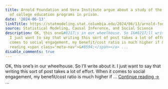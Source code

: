 ```yaml
---
title: Arnold Foundation and Vera Institute argue about a study of the effectiveness
  of college education programs in prison.
date: '2024-06-13'
linkTitle: https://statmodeling.stat.columbia.edu/2024/06/13/arnold-foundation-and-vera-institute-argue-about-a-study-of-the-effectiveness-of-college-education-programs-in-prison/
source: Statistical Modeling, Causal Inference, and Social Science
description: OK, this one&#8217;s in our wheelhouse. So I&#8217;ll write about it.
  I just want to say that writing this sort of post takes a lot of effort. When it
  comes to social engagement, my benefit/cost ratio is much higher if &#8230; <a href="https://statmodeling.stat.columbia.edu/2024/06/13/arnold-foundation-and-vera-institute-argue-about-a-study-of-the-effectiveness-of-college-education-programs-in-prison/">Continue
  reading <span class="meta-nav">&#8594;</span></a> ...
disable_comments: true
---
```

OK, this one&#8217;s in our wheelhouse. So I&#8217;ll write about it. I just want to say that writing this sort of post takes a lot of effort. When it comes to social engagement, my benefit/cost ratio is much higher if &#8230; <a href="https://statmodeling.stat.columbia.edu/2024/06/13/arnold-foundation-and-vera-institute-argue-about-a-study-of-the-effectiveness-of-college-education-programs-in-prison/">Continue reading <span class="meta-nav">&#8594;</span></a> ...